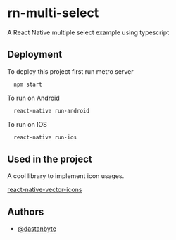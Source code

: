 # rn-multi-select

A React Native multiple select example using typescript

## Deployment

To deploy this project first run metro server

```bash
  npm start
```
To run on Android

```bash
  react-native run-android
```
To run on IOS

```bash
  react-native run-ios
```

## Used in the project

A cool library to implement icon usages.

[react-native-vector-icons](https://github.com/oblador/react-native-vector-icons)


## Authors

- [@dastanbyte](https://www.github.com/dastanbyte)

